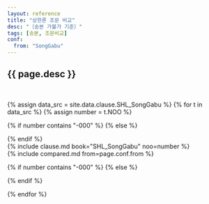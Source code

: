 ```yaml
---
layout: reference
title: "상한론 조문 비교"
desc: "〔송본 가불가 기준〕"
tags: [송본, 조문비교]
conf:
  from: "SongGabu"
---
```


{{ page.desc }}
--------------------

<br>

{% assign data_src = site.data.clause.SHL_SongGabu %}
{% for t in data_src %}
{% assign number = t.NOO %}

{% if number contains "-000" %}
{% else %}
<div id="{{number}}" class="compare-set">
{% endif %}

<div class="origin" markdown="1">
{% include clause.md book="SHL_SongGabu" noo=number %}
</div>

<div class="compared" markdown="1">
{% include compared.md from=page.conf.from %}
</div>


{% if number contains "-000" %}
{% else %}
</div>
{% endif %}

{% endfor %}
